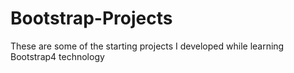 # Bootstrap-Projects
These are some of the starting projects I developed while learning Bootstrap4 technology 
